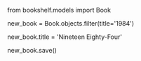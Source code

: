 from bookshelf.models import Book

new_book = Book.objects.filter(title='1984')

new_book.title = 'Nineteen Eighty-Four'

new_book.save()
